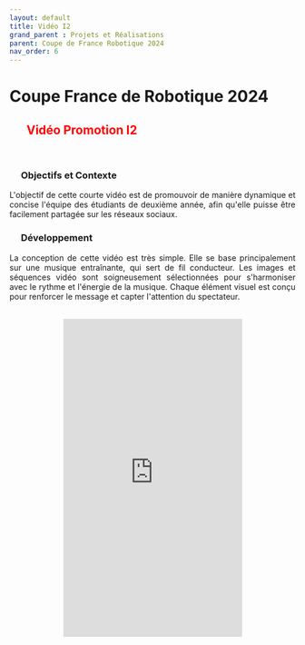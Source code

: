 ```yaml
---
layout: default
title: Vidéo I2
grand_parent : Projets et Réalisations
parent: Coupe de France Robotique 2024
nav_order: 6
---
```


<h1><strong>Coupe France de Robotique 2024</strong></h1>

<h2 style="color: red; margin-left: 30px;"><strong>Vidéo Promotion I2</strong></h2>

<br>

<h3 style="margin-left: 20px;"><strong>Objectifs et Contexte</strong></h3>

<p align="justify">L'objectif de cette courte vidéo est de promouvoir de manière dynamique et concise l'équipe des étudiants de deuxième année, afin qu'elle puisse être facilement partagée sur les réseaux sociaux.</p>

<h3 style="margin-left: 20px;"><strong>Développement</strong></h3>

<p align ="justify">La conception de cette vidéo est très simple. Elle se base principalement sur une musique entraînante, qui sert de fil conducteur. Les images et séquences vidéo sont soigneusement sélectionnées pour s'harmoniser avec le rythme et l'énergie de la musique. Chaque élément visuel est conçu pour renforcer le message et capter l'attention du spectateur.</p>

<br>

<div style="text-align: center;">
  <iframe width="315" height="560" src="https://www.youtube.com/embed/tC7WtGAuqII" title="YouTube video player" frameborder="0" allow="accelerometer; autoplay; clipboard-write; encrypted-media; gyroscope; picture-in-picture" allowfullscreen></iframe>
</div>

